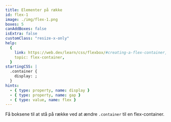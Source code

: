 ```yaml
---
title: Elementer på række
id: flex-1
image: ./img/flex-1.png
boxes: 5
canAddBoxes: false
isExtra: false
customClass: "resize-x-only"
help:
  {
    link: https://web.dev/learn/css/flexbox/#creating-a-flex-container,
    topic: flex-container,
  }
startingCSS: |
  .container {
    display: ;
  }
hints:
  - { type: property, name: display }
  - { type: property, name: gap }
  - { type: value, name: flex }
---
```


Få boksene til at stå på række ved at ændre `.container` til en flex-container.
